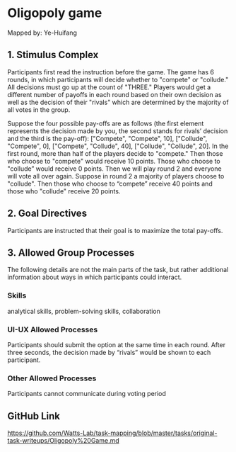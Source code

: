 # Oligopoly game

Mapped by: Ye-Huifang 

## 1. Stimulus Complex 
Participants first read the instruction before the game. The game has 6 rounds, in which participants will decide whether to "compete" or "collude." All decisions must go up at the count of "THREE." Players would get a different number of payoffs in each round based on their own decision as well as the decision of their "rivals" which are determined by the majority of all votes in the group.

Suppose the four possible pay-offs are as follows (the first element represents the decision made by you, the second stands for rivals’ decision and the third is the pay-off): ["Compete", "Compete", 10], ["Collude", "Compete", 0], ["Compete", "Collude", 40], ["Collude", "Collude", 20]. In the first round, more than half of the players decide to "compete." Then those who choose to "compete" would receive 10 points. Those who choose to "collude” would receive 0 points. Then we will play round 2 and everyone will vote all over again. Suppose in round 2 a majority of players choose to "collude". Then those who choose to “compete” receive 40 points and those who "collude" receive 20 points.

## 2. Goal Directives 
Participants are instructed that their goal is to maximize the total pay-offs.

## 3. Allowed Group Processes 
The following details are not the main parts of the task, but rather additional information about ways in which participants could interact.

### Skills 
analytical skills, problem-solving skills, collaboration

### UI-UX Allowed Processes
Participants should submit the option at the same time in each round. After three seconds, the decision made by “rivals” would be shown to each participant.

### Other Allowed Processes
Participants cannot communicate during voting period

## GitHub Link 
https://github.com/Watts-Lab/task-mapping/blob/master/tasks/original-task-writeups/Oligopoly%20Game.md
